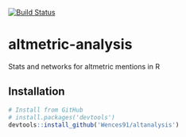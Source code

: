 [![Build Status](https://travis-ci.org/Wences91/altanalysis.svg?branch=master)](https://travis-ci.org/Wences91/altanalysis)

# altmetric-analysis
Stats and networks for altmetric mentions in R

## Installation

``` r
# Install from GitHub
# install.packages('devtools')
devtools::install_github('Wences91/altanalysis')
```

